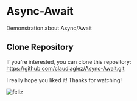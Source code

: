 # Async-Await
Demonstration about Async/Await 

## Clone Repository
If you're interested, you can clone this repository:
https://github.com/claudiaglez/Async-Await.git


I really hope you liked it! Thanks for watching!

![feliz](https://github.com/claudiaglez/Async-Await/assets/149194695/4272ec11-1cbc-4f17-b6e6-2bbf0de1d752)
